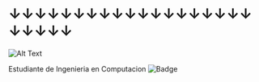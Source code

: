 # ↓↓↓↓↓↓↓↓↓↓↓↓↓↓↓↓↓↓↓↓↓↓↓↓
![Alt Text](https://c.tenor.com/DBqXXNQkF28AAAAd/komi-san.gif)

Estudiante de Ingenieria en Computacion ![Badge](https://bit.ly/icom-badge)

